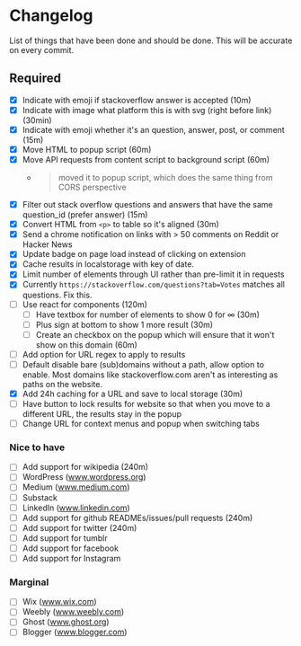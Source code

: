 # Changelog

List of things that have been done and should be done.
This will be accurate on every commit.

## Required

* [X] Indicate with emoji if stackoverflow answer is accepted (10m)
* [X] Indicate with image what platform this is with svg (right before link) (30min)
* [X] Indicate with emoji whether it's an question, answer, post, or comment (15m)
* [X] Move HTML to popup script (60m)
* [X] Move API requests from content script to background script (60m)
  * > moved it to popup script, which does the same thing from CORS perspective
* [X] Filter out stack overflow questions and answers that have the same question_id (prefer answer) (15m)
* [X] Convert HTML from `<p>` to table so it's aligned (30m)
* [X] Send a chrome notification on links with > 50 comments on Reddit or Hacker News
* [X] Update badge on page load instead of clicking on extension
* [X] Cache results in localstorage with key of date.
* [X] Limit number of elements through UI rather than pre-limit it in requests
* [X] Currently `https://stackoverflow.com/questions?tab=Votes` matches all questions. Fix this.
* [ ] Use react for components (120m)
  * [ ] Have textbox for number of elements to show 0 for ∞ (30m)
  * [ ] Plus sign at bottom to show 1 more result (30m)
  * [ ] Create an checkbox on the popup which will ensure that it won't show on this domain (60m)
* [ ] Add option for URL regex to apply to results
* [ ] Default disable bare (sub)domains without a path, allow option to enable.
        Most domains like stackoverflow.com aren't as interesting as paths on the website.
* [X] Add 24h caching for a URL and save to local storage (30m)
* [ ] Have button to lock results for website so that when you move to a different URL, the results stay in the popup
* [ ] Change URL for context menus and popup when switching tabs

### Nice to have

* [ ] Add support for wikipedia (240m)
* [ ] WordPress (www.wordpress.org)
* [ ] Medium (www.medium.com)
* [ ] Substack
* [ ] LinkedIn (www.linkedin.com)
* [ ] Add support for github READMEs/issues/pull requests (240m)
* [ ] Add support for twitter (240m)
* [ ] Add support for tumblr
* [ ] Add support for facebook
* [ ] Add support for Instagram

### Marginal

* [ ] Wix (www.wix.com)
* [ ] Weebly (www.weebly.com)
* [ ] Ghost (www.ghost.org)
* [ ] Blogger (www.blogger.com)
